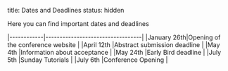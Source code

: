 title: Dates and Deadlines
status: hidden

Here you can find important dates and deadlines


|------------|----------------------------------|
|January 26th|Opening of the conference website |
|April 12th  |Abstract submission deadline      |
|May 4th     |Information about acceptance      |
|May 24th    |Early Bird deadline               |
|July 5th    |Sunday Tutorials                  |
|July 6th    |Conference Opening                |
